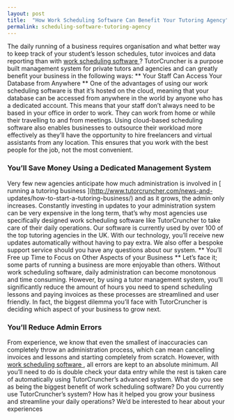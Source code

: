 ```yaml
---
layout: post
title:  "How Work Scheduling Software Can Benefit Your Tutoring Agency"
permalink: scheduling-software-tutoring-agency
---
```

The daily running of a business requires organisation and what better way to
keep track of your student’s lesson schedules, tutor invoices and data
reporting than with [ work scheduling software ](http://www.tutorcruncher.com)
? TutorCruncher is a purpose built management system for private tutors and
agencies and can greatly benefit your business in the following ways: ** Your
Staff Can Access Your Database from Anywhere ** One of the advantages of using
our work scheduling software is that it’s hosted on the cloud, meaning that
your database can be accessed from anywhere in the world by anyone who has a
dedicated account. This means that your staff don’t always need to be based in
your office in order to work. They can work from home or while their
travelling to and from meetings. Using cloud-based scheduling software also
enables businesses to outsource their workload more effectively as they’ll
have the opportunity to hire freelancers and virtual assistants from any
location. This ensures that you work with the best people for the job, not the
most convenient. 

### You’ll Save Money Using a Dedicated Management System


Very few new agencies anticipate how much administration is involved in [
running a tutoring business ](http://www.tutorcruncher.com/news-and-
updates/how-to-start-a-tutoring-business/) and as it grows, the admin only
increases. Constantly investing in updates to your administration system can
be very expensive in the long term, that’s why most agencies use specifically
designed work scheduling software like TutorCruncher to take care of their
daily operations. Our software is currently used by over 100 of the top
tutoring agencies in the UK. With our technology, you’ll receive new updates
automatically without having to pay extra. We also offer a bespoke support
service should you have any questions about our system. ** You’ll Free up Time
to Focus on Other Aspects of your Business ** Let’s face it; some parts of
running a business are more enjoyable than others. Without work scheduling
software, daily administration can become monotonous and time consuming.
However, by using a tutor management system, you’ll significantly reduce the
amount of hours you need to spend scheduling lessons and paying invoices as
these processes are streamlined and user friendly. In fact, the biggest
dilemma you’ll face with TutorCruncher is deciding which aspect of your
business to grow next. 

### You’ll Reduce Admin Errors

 From experience, we
know that even the smallest of inaccuracies can completely throw an
administration process, which can mean cancelling invoices and lessons and
starting completely from scratch. However, with [ work scheduling software
](http://www.tutorcruncher.com/features/) , all errors are kept to an absolute
minimum. All you’ll need to do is double check your data entry while the rest
is taken care of automatically using TutorCruncher’s advanced system. What do
you see as being the biggest benefit of work scheduling software? Do you
currently use TutorCruncher’s system? How has it helped you grow your business
and streamline your daily operations? We’d be interested to hear about your
experiences
